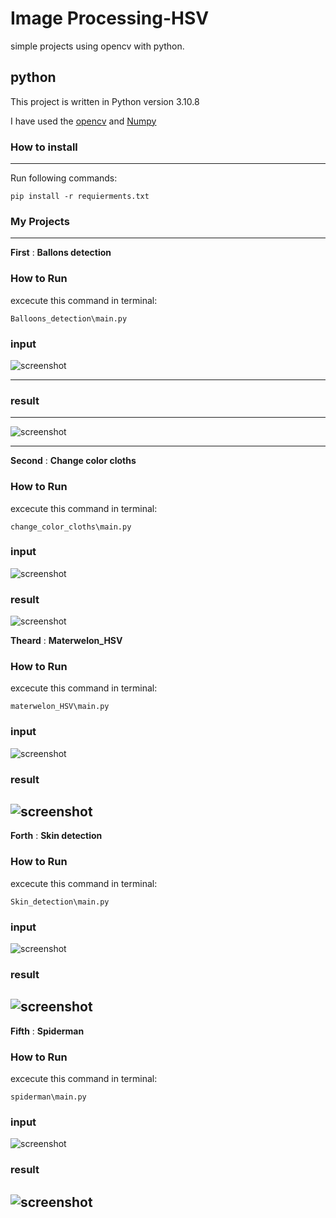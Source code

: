 # Image Processing-HSV


simple projects using opencv with python.




## python

This project is written in Python version 3.10.8

I have used the [opencv](https://pypi.org/project/opencv-python/) and [Numpy](https://numpy.org/) 








### **How to install**
---

Run following commands:
 ```
pip install -r requierments.txt
 ```
### **My Projects**
 ---

**First**   :   **Ballons detection**




### **How to Run**
excecute this command in terminal:
 ```
 Balloons_detection\main.py
  ```
   
### **input**
![screenshot](Balloons_detection/input/b.jpg)

---

### **result**



---
![screenshot](Balloons_detection/output/result.jpg)










---
**Second**   :   **Change color cloths**


### **How to Run**
excecute this command in terminal:
 ```
 change_color_cloths\main.py
  ```
### **input**   
![screenshot](change_color_cloths/input/9dbd1097-e619-4486-b936-cf9d50c2328d.jpg)

### **result**
![screenshot](change_color_cloths/output/result.jpg)



**Theard**   :   **Materwelon_HSV**


### **How to Run**
excecute this command in terminal:
 ```
 materwelon_HSV\main.py
  ```
### **input**
![screenshot](materwelon_HSV/input/4acd2d1b192405fd3d44e64f73cd9f75.jpg)

### **result**
   
![screenshot](materwelon_HSV/output/result.jpg)
---

**Forth**   :   **Skin detection**


### **How to Run**
excecute this command in terminal:
 ```
 Skin_detection\main.py
  ```
### **input**   
![screenshot](Skin_detection/input/IMG_4714.JPG)
### **result**
   
![screenshot](Skin_detection/output/result.jpg)
---

**Fifth**   :   **Spiderman**


### **How to Run**
excecute this command in terminal:
 ```
 spiderman\main.py
  ```
### **input**   
![screenshot](spiderman/input/spiderman.jpg)
### **result**
   
![screenshot](spiderman/output/result.jpg)
---

